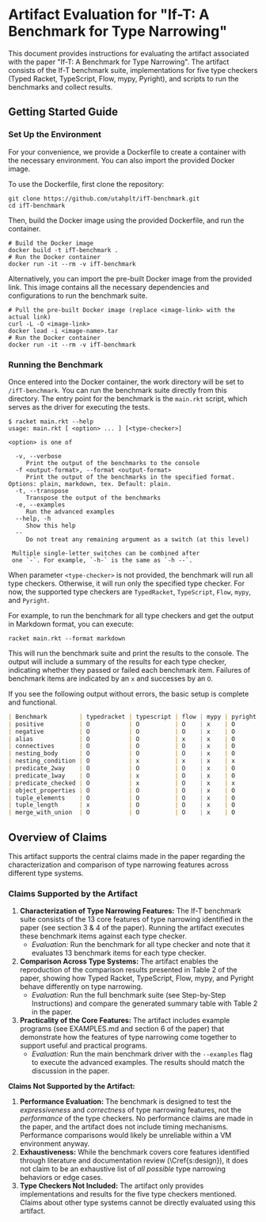 # Artifact Evaluation for "If-T: A Benchmark for Type Narrowing"

This document provides instructions for evaluating the artifact associated with the paper "If-T: A Benchmark for Type Narrowing". The artifact consists of the If-T benchmark suite, implementations for five type checkers (Typed Racket, TypeScript, Flow, mypy, Pyright), and scripts to run the benchmarks and collect results.

## Getting Started Guide

### Set Up the Environment
For your convenience, we provide a Dockerfile to create a container with the necessary environment. You can also import the provided Docker image. 

To use the Dockerfile, first clone the repository:

```shell
git clone https://github.com/utahplt/ifT-benchmark.git
cd ifT-benchmark
```

Then, build the Docker image using the provided Dockerfile, and run the container.

```shell
# Build the Docker image
docker build -t ifT-benchmark .
# Run the Docker container
docker run -it --rm -v ifT-benchmark
```

Alternatively, you can import the pre-built Docker image from the provided link. This image contains all the necessary dependencies and configurations to run the benchmark suite.

```shell
# Pull the pre-built Docker image (replace <image-link> with the actual link)
curl -L -O <image-link>
docker load -i <image-name>.tar
# Run the Docker container
docker run -it --rm -v ifT-benchmark
```

### Running the Benchmark

Once entered into the Docker container, the work directory will be set to `/ifT-benchmark`. You can run the benchmark suite directly from this directory. The entry point for the benchmark is the `main.rkt` script, which serves as the driver for executing the tests.

```
$ racket main.rkt --help
usage: main.rkt [ <option> ... ] [<type-checker>]

<option> is one of

  -v, --verbose
     Print the output of the benchmarks to the console
  -f <output-format>, --format <output-format>
     Print the output of the benchmarks in the specified format. Options: plain, markdown, tex. Default: plain.
  -t, --transpose
     Transpose the output of the benchmarks
  -e, --examples
     Run the advanced examples
  --help, -h
     Show this help
  --
     Do not treat any remaining argument as a switch (at this level)

 Multiple single-letter switches can be combined after
 one `-`. For example, `-h-` is the same as `-h --`.
```

When parameter `<type-checker>` is not provided, the benchmark will run all type checkers. Otherwise, it will run only the specified type checker. For now, the supported type checkers are `TypedRacket`, `TypeScript`, `Flow`, `mypy`, and `Pyright`.

For example, to run the benchmark for all type checkers and get the output in Markdown format, you can execute:

```shell
racket main.rkt --format markdown
```

This will run the benchmark suite and print the results to the console. The output will include a summary of the results for each type checker, indicating whether they passed or failed each benchmark item. Failures of benchmark items are indicated by an `x` and successes by an `O`. 

If you see the following output without errors, the basic setup is complete and functional.

```markdown
| Benchmark         | typedracket | typescript | flow | mypy | pyright |
| positive          | O           | O          | O    | x    | O       |
| negative          | O           | O          | O    | x    | O       |
| alias             | O           | O          | x    | x    | O       |
| connectives       | O           | O          | O    | x    | O       |
| nesting_body      | O           | O          | O    | x    | O       |
| nesting_condition | O           | x          | x    | x    | x       |
| predicate_2way    | O           | O          | O    | x    | O       |
| predicate_1way    | O           | x          | O    | x    | O       |
| predicate_checked | O           | x          | O    | x    | x       |
| object_properties | O           | O          | O    | x    | O       |
| tuple_elements    | O           | O          | O    | x    | O       |
| tuple_length      | x           | O          | O    | x    | O       |
| merge_with_union  | O           | O          | O    | x    | O       |    
```

## Overview of Claims

This artifact supports the central claims made in the paper regarding the characterization and comparison of type narrowing features across different type systems.

### Claims Supported by the Artifact

1.  **Characterization of Type Narrowing Features:** The If-T benchmark suite consists of the 13 core features of type narrowing identified in the paper (see section 3 & 4 of the paper). Running the artifact executes these benchmark items against each type checker.
    *   *Evaluation:* Run the benchmark for all type checker and note that it evaluates 13 benchmark items for each type checker.
2.  **Comparison Across Type Systems:** The artifact enables the reproduction of the comparison results presented in Table 2 of the paper, showing how Typed Racket, TypeScript, Flow, mypy, and Pyright behave differently on type narrowing.
    *   *Evaluation:* Run the full benchmark suite (see Step-by-Step Instructions) and compare the generated summary table with Table 2 in the paper.
3.  **Practicality of the Core Features:** The artifact includes example programs (see EXAMPLES.md and section 6 of the paper) that demonstrate how the features of type narrowing come together to support useful and practical programs.
    *   *Evaluation:* Run the main benchmark driver with the `--examples` flag to execute the advanced examples. The results should match the discussion in the paper.

**Claims Not Supported by the Artifact:**

1.  **Performance Evaluation:** The benchmark is designed to test the *expressiveness* and *correctness* of type narrowing features, not the *performance* of the type checkers. No performance claims are made in the paper, and the artifact does not include timing mechanisms. Performance comparisons would likely be unreliable within a VM environment anyway.
2.  **Exhaustiveness:** While the benchmark covers core features identified through literature and documentation review (\Cref{s:design}), it does not claim to be an exhaustive list of *all possible* type narrowing behaviors or edge cases.
3.  **Type Checkers Not Included:** The artifact only provides implementations and results for the five type checkers mentioned. Claims about other type systems cannot be directly evaluated using this artifact.
